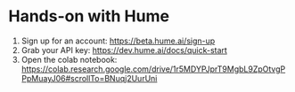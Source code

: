 # Hands-on with Hume

1. Sign up for an account: https://beta.hume.ai/sign-up
2. Grab your API key: https://dev.hume.ai/docs/quick-start
3. Open the colab notebook: https://colab.research.google.com/drive/1r5MDYPJprT9MgbL9ZpOtvgPPpMuayJ06#scrollTo=BNuqj2UurUni
